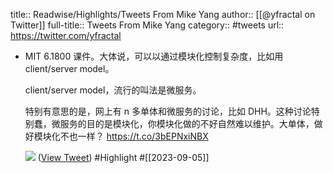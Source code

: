 title:: Readwise/Highlights/Tweets From Mike Yang
author:: [[@yfractal on Twitter]]
full-title:: Tweets From Mike Yang
category:: #tweets
url:: https://twitter.com/yfractal
- MIT 6.1800 课件。大体说，可以以通过模块化控制复杂度，比如用 client/server model。
  
  client/server model，流行的叫法是微服务。
  
  特别有意思的是，网上有 n 多单体和微服务的讨论，比如 DHH。这种讨论特别蠢，微服务的目的是模块化，你模块化做的不好自然难以维护。大单体，做好模块化不也一样？ https://t.co/3bEPNxiNBX
  
  ![](https://pbs.twimg.com/media/F5JNC_cXQAArp0x.jpg) ([View Tweet](https://twitter.com/yfractal/status/1698506632559247834)) #Highlight #[[2023-09-05]]